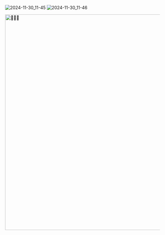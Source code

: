 ![2024-11-30_11-45](https://github.com/user-attachments/assets/bfa47c44-3660-416a-a412-12476c839259)
![2024-11-30_11-46](https://github.com/user-attachments/assets/024ea278-65ad-489d-b256-74d0232ccee1)

<a href="https://soundcloud.com/tn28archive/djhooni-does-not-know-who-a-pimp-named-slickback-is-shocking?in=garmadom/sets/3a1&si=a95b4779ed9349968db122078fad0b0a&utm_source=clipboard&utm_medium=text&utm_campaign=social_sharing" target="_blank">
  <img src="https://www.deviante.com.br/wp-content/uploads/2019/11/Ozymandias-redimensionado.jpg" alt="🥵🥵🥵" style="width: 1400px; height: 700px;">
</a>
